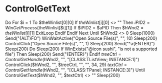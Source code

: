 # ControlGetText
  Do         For $i = 1 To $theWinlist[0][0]             If $theWinlist[$i][0] &lt;> "" Then                 $iPID2 = WinGetProcess($theWinlist[$i][1])                 If $iPID2 = $aPID Then                     $hWnd2 = $theWinlist[$i][1]                     ExitLoop                 EndIf             EndIf         Next     Until $hWnd2 &lt;> 0     Sleep(1000)      Send("{ALT}FO")     WinWaitActive("Open Source File(s)", "", 10)     Sleep(200)     ControlClick("Open Source File(s)", "", 1)     Sleep(200)     Send("^a{ENTER}")     Sleep(200)     Do         Sleep(200)         If WinExists("@icon sushi", "is not a supported file") Then             Sleep(200)             Send("{ENTER}")         EndIf         $treeCtrl = ControlGetHandle($hWnd2, "", "[CLASS:TListView; INSTANCE:1]")         ControlClick($hWnd2, "", $treeCtrl, "", "", 34, 29)         $textCtrl = ControlGetHandle($hWnd2, "", "[CLASS:TPanel; INSTANCE:3]")     Until ControlGetText($hWnd2, "", $textCtrl) &lt;> ""     Sleep(200)
